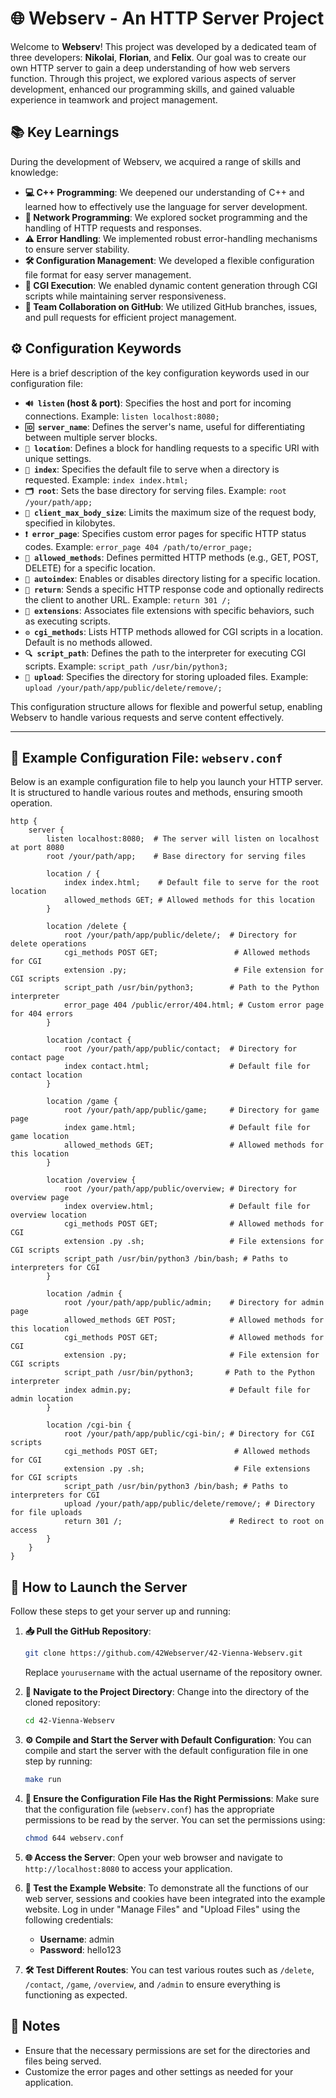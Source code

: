 # **🌐 Webserv - An HTTP Server Project**

Welcome to **Webserv**! This project was developed by a dedicated team of three developers: **Nikolai**, **Florian**, and **Felix**. Our goal was to create our own HTTP server to gain a deep understanding of how web servers function. Through this project, we explored various aspects of server development, enhanced our programming skills, and gained valuable experience in teamwork and project management.

## **📚 Key Learnings**

During the development of Webserv, we acquired a range of skills and knowledge:

- **💻 C++ Programming**: We deepened our understanding of C++ and learned how to effectively use the language for server development.
- **🔗 Network Programming**: We explored socket programming and the handling of HTTP requests and responses.
- **⚠️ Error Handling**: We implemented robust error-handling mechanisms to ensure server stability.
- **🛠️ Configuration Management**: We developed a flexible configuration file format for easy server management.
- **🚀 CGI Execution**: We enabled dynamic content generation through CGI scripts while maintaining server responsiveness.
- **🤝 Team Collaboration on GitHub**: We utilized GitHub branches, issues, and pull requests for efficient project management.

## **⚙️ Configuration Keywords**

Here is a brief description of the key configuration keywords used in our configuration file:

- **`🔊 listen` (host & port)**: Specifies the host and port for incoming connections. Example: `listen localhost:8080;`
- **`🆔 server_name`**: Defines the server's name, useful for differentiating between multiple server blocks.
- **`📍 location`**: Defines a block for handling requests to a specific URI with unique settings.
- **`📄 index`**: Specifies the default file to serve when a directory is requested. Example: `index index.html;`
- **`🗂️ root`**: Sets the base directory for serving files. Example: `root /your/path/app;`
- **`📏 client_max_body_size`**: Limits the maximum size of the request body, specified in kilobytes.
- **`❗ error_page`**: Specifies custom error pages for specific HTTP status codes. Example: `error_page 404 /path/to/error_page;`
- **`🚫 allowed_methods`**: Defines permitted HTTP methods (e.g., GET, POST, DELETE) for a specific location.
- **`📜 autoindex`**: Enables or disables directory listing for a specific location.
- **`🔄 return`**: Sends a specific HTTP response code and optionally redirects the client to another URL. Example: `return 301 /;`
- **`🔧 extensions`**: Associates file extensions with specific behaviors, such as executing scripts.
- **`⚙️ cgi_methods`**: Lists HTTP methods allowed for CGI scripts in a location. Default is no methods allowed.
- **`🔍 script_path`**: Defines the path to the interpreter for executing CGI scripts. Example: `script_path /usr/bin/python3;`
- **`📂 upload`**: Specifies the directory for storing uploaded files. Example: `upload /your/path/app/public/delete/remove/;`

This configuration structure allows for flexible and powerful setup, enabling Webserv to handle various requests and serve content effectively.

---

## **📝 Example Configuration File: `webserv.conf`**

Below is an example configuration file to help you launch your HTTP server. It is structured to handle various routes and methods, ensuring smooth operation.

```nginx
http {
    server {
        listen localhost:8080;  # The server will listen on localhost at port 8080
        root /your/path/app;    # Base directory for serving files

        location / {
            index index.html;    # Default file to serve for the root location
            allowed_methods GET; # Allowed methods for this location
        }

        location /delete {
            root /your/path/app/public/delete/;  # Directory for delete operations
            cgi_methods POST GET;                 # Allowed methods for CGI
            extension .py;                        # File extension for CGI scripts
            script_path /usr/bin/python3;        # Path to the Python interpreter
            error_page 404 /public/error/404.html; # Custom error page for 404 errors
        }

        location /contact {
            root /your/path/app/public/contact;  # Directory for contact page
            index contact.html;                  # Default file for contact location
        }

        location /game {
            root /your/path/app/public/game;     # Directory for game page
            index game.html;                     # Default file for game location
            allowed_methods GET;                 # Allowed methods for this location
        }

        location /overview {
            root /your/path/app/public/overview; # Directory for overview page
            index overview.html;                 # Default file for overview location
            cgi_methods POST GET;                # Allowed methods for CGI
            extension .py .sh;                   # File extensions for CGI scripts
            script_path /usr/bin/python3 /bin/bash; # Paths to interpreters for CGI
        }

        location /admin {
            root /your/path/app/public/admin;    # Directory for admin page
            allowed_methods GET POST;            # Allowed methods for this location
            cgi_methods POST GET;                # Allowed methods for CGI
            extension .py;                       # File extension for CGI scripts
            script_path /usr/bin/python3;       # Path to the Python interpreter
            index admin.py;                      # Default file for admin location
        }

        location /cgi-bin {
            root /your/path/app/public/cgi-bin/; # Directory for CGI scripts
            cgi_methods POST GET;                 # Allowed methods for CGI
            extension .py .sh;                    # File extensions for CGI scripts
            script_path /usr/bin/python3 /bin/bash; # Paths to interpreters for CGI
            upload /your/path/app/public/delete/remove/; # Directory for file uploads
            return 301 /;                        # Redirect to root on access
        }
    }
}
```

## **🚀 How to Launch the Server**

Follow these steps to get your server up and running:

1. **📥 Pull the GitHub Repository**:
   ```bash
   git clone https://github.com/42Webserver/42-Vienna-Webserv.git
   ```
   Replace `yourusername` with the actual username of the repository owner.

2. **📂 Navigate to the Project Directory**:
   Change into the directory of the cloned repository:
   ```bash
   cd 42-Vienna-Webserv
   ```

3. **⚙️ Compile and Start the Server with Default Configuration**:
   You can compile and start the server with the default configuration file in one step by running:
   ```bash
   make run
   ```

4. **🔐 Ensure the Configuration File Has the Right Permissions**:
   Make sure that the configuration file (`webserv.conf`) has the appropriate permissions to be read by the server. You can set the permissions using:
   ```bash
   chmod 644 webserv.conf
   ```

5. **🌐 Access the Server**:
   Open your web browser and navigate to `http://localhost:8080` to access your application.

6. **🧪 Test the Example Website**:
   To demonstrate all the functions of our web server, sessions and cookies have been integrated into the example website. Log in under "Manage Files" and "Upload Files" using the following credentials:
   - **Username**: admin
   - **Password**: hello123

7. **🛠️ Test Different Routes**:
   You can test various routes such as `/delete`, `/contact`, `/game`, `/overview`, and `/admin` to ensure everything is functioning as expected.

## 📌 Notes

- Ensure that the necessary permissions are set for the directories and files being served.
- Customize the error pages and other settings as needed for your application.
